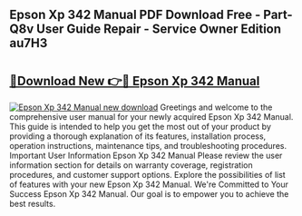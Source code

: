 ## Epson Xp 342 Manual PDF Download Free - Part-Q8v User Guide Repair - Service Owner Edition au7H3

# <h2><a href="http://cf1213.oget.top/?id=Epson+Xp+342+Manual">🔗Download New 👉🔴 Epson Xp 342 Manual</a></h2>

[![Epson Xp 342 Manual new download](https://i.imgur.com/5g1atiW.png)](http://cf1213.oget.top/?id=Epson+Xp+342+Manual)
Greetings and welcome to the comprehensive user manual for your newly acquired Epson Xp 342 Manual. This guide is intended to help you get the most out of your product by providing a thorough explanation of its features, installation process, operation instructions, maintenance tips, and troubleshooting procedures. Important User Information Epson Xp 342 Manual Please review the user information section for details on warranty coverage, registration procedures, and customer support options. Explore the possibilities of list of features with your new Epson Xp 342 Manual. We're Committed to Your Success Epson Xp 342 Manual. Our goal is to empower you to achieve the best results.
